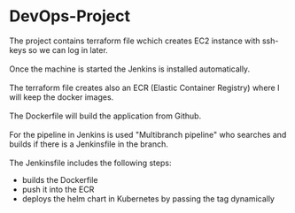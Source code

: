 # DevOps-Project
The project contains terraform file wchich creates EC2 instance with ssh-keys so we can log in later. <br><br>
Once the machine is started the Jenkins is installed automatically. <br><br>
The terraform file creates also an ECR (Elastic Container Registry) where I will keep the docker images. <br><br>
The Dockerfile will build the application from Github.<br><br>
For the pipeline in Jenkins is used "Multibranch pipeline" who searches and builds if there is a Jenkinsfile in the branch.<br><br>
The Jenkinsfile includes the following steps:
- builds the Dockerfile
- push it into the ECR
- deploys the helm chart in Kubernetes by passing the tag dynamically
# 
